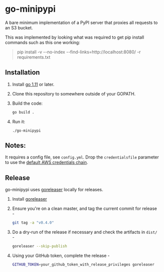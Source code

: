 go-minipypi
===========

A bare minimum implementation of a PyPI server that proxies all requests to an S3 bucket.

This was implemented by looking what was required to get pip install commands such as this one working:
> pip install -v  --no-index --find-links=http://localhost:8080/ -r requirements.txt

Installation
------------

1. Install [go 1.11](https://golang.org/dl/) or later.

2. Clone this repository to somewhere outside of your GOPATH.

3. Build the code:

	```sh
	go build .
	```

4. Run it:

	```
	./go-minipypi
	```

Notes:
------
It requires a config file, see `config.yml`. Drop the `credentialsfile` parameter to use the [default AWS credentials chain](https://docs.aws.amazon.com/sdk-for-go/v1/developer-guide/configuring-sdk.html#specifying-credentials).

Release
-------

go-minipypi uses [goreleaser](https://github.com/goreleaser/goreleaser) locally for releases.

1. Install [goreleaser](https://goreleaser.com/install/)

2. Ensure you're on a clean master, and tag the current commit for release -

   ```sh
   git tag -a "v0.4.0"
   ```

3. Do a dry-run of the release if necessary and check the artifacts in `dist/` -

   ```sh
   goreleaser --skip-publish
   ```

4. Using your GitHub token, complete the release -

   ```sh
   GITHUB_TOKEN=your_github_token_with_release_privileges goreleaser
   ```
